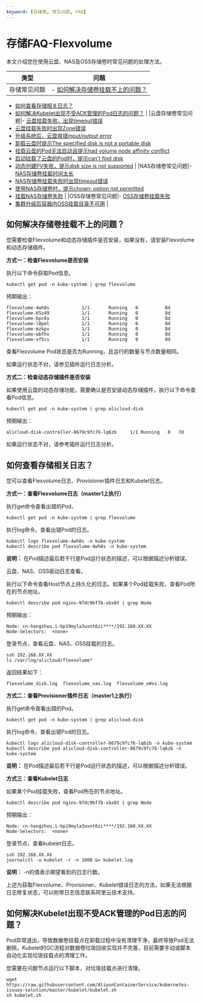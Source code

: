 ```yaml
---
keyword: [存储卷, 常见问题, FAQ]
---
```


# 存储FAQ-Flexvolume

本文介绍您在使用云盘、NAS及OSS存储卷时常见问题的处理方法。

|类型|问题|
|--|--|
|存储常见问题|-   [如何解决存储卷挂载不上的问题？](#section_dpb_h3t_h2b)
-   [如何查看存储相关日志？](#section_wrg_q3t_h2b)
-   [如何解决Kubelet出现不受ACK管理的Pod日志的问题？](#section_u3t_r77_ctv) |
|云盘存储卷常见问题|-   [云盘挂载失败，出现timeout错误](/intl.zh-CN/Kubernetes集群用户指南/存储-Flexvolume/云盘存储卷/云盘存储卷FAQ.md)
-   [云盘挂载失败时出现Zone错误](/intl.zh-CN/Kubernetes集群用户指南/存储-Flexvolume/云盘存储卷/云盘存储卷FAQ.md)
-   [升级系统后，云盘报错input/output error](/intl.zh-CN/Kubernetes集群用户指南/存储-Flexvolume/云盘存储卷/云盘存储卷FAQ.md)
-   [卸载云盘时提示The specified disk is not a portable disk](/intl.zh-CN/Kubernetes集群用户指南/存储-Flexvolume/云盘存储卷/云盘存储卷FAQ.md)
-   [挂载云盘的Pod无法启动且提示had volume node affinity conflict](/intl.zh-CN/Kubernetes集群用户指南/存储-Flexvolume/云盘存储卷/云盘存储卷FAQ.md)
-   [启动挂载了云盘的Pod时，提示can't find disk](/intl.zh-CN/Kubernetes集群用户指南/存储-Flexvolume/云盘存储卷/云盘存储卷FAQ.md)
-   [动态创建PV失败，提示disk size is not supported](/intl.zh-CN/Kubernetes集群用户指南/存储-Flexvolume/云盘存储卷/云盘存储卷FAQ.md) |
|NAS存储卷常见问题|-   [NAS存储卷挂载时间太长](/intl.zh-CN/Kubernetes集群用户指南/存储-Flexvolume/NAS存储卷/NAS存储卷FAQ.md)
-   [NAS存储卷挂载失败时出现timeout错误](/intl.zh-CN/Kubernetes集群用户指南/存储-Flexvolume/NAS存储卷/NAS存储卷FAQ.md)
-   [使用NAS存储卷时，提示chown: option not permitted](/intl.zh-CN/Kubernetes集群用户指南/存储-Flexvolume/NAS存储卷/NAS存储卷FAQ.md)
-   [挂载NAS存储卷失败](/intl.zh-CN/Kubernetes集群用户指南/存储-Flexvolume/NAS存储卷/NAS存储卷FAQ.md) |
|OSS存储卷常见问题|-   [OSS存储卷挂载失败](/intl.zh-CN/Kubernetes集群用户指南/存储-Flexvolume/OSS存储卷/OSS存储卷FAQ.md)
-   [集群升级后容器内OSS挂载目录不可用](/intl.zh-CN/Kubernetes集群用户指南/存储-Flexvolume/OSS存储卷/OSS存储卷FAQ.md) |

## 如何解决存储卷挂载不上的问题？

您需要检查Flexvolume和动态存储插件是否安装，如果没有，请安装Flexvolume和动态存储插件。

**方式一：检查Flexvolume是否安装**

执行以下命令获取Pod信息。

```
kubectl get pod -n kube-system | grep flexvolume
```

预期输出：

```
flexvolume-4wh8s            1/1       Running   0          8d
flexvolume-65z49            1/1       Running   0          8d
flexvolume-bpc6s            1/1       Running   0          8d
flexvolume-l8pml            1/1       Running   0          8d
flexvolume-mzkpv            1/1       Running   0          8d
flexvolume-wbfhv            1/1       Running   0          8d
flexvolume-xf5cs            1/1       Running   0          8d   
```

查看Flexvolume Pod状态是否为Running，且运行的数量与节点数量相同。

如果运行状态不对，请参见插件运行日志分析。

**方式二：检查动态存储插件是否安装**

如果使用云盘的动态存储功能，需要确认是否安装动态存储插件，执行以下命令查看Pod信息。

```
kubectl get pod -n kube-system | grep alicloud-disk
```

预期输出：

```
alicloud-disk-controller-8679c9fc76-lq6zb     1/1 Running   0   7d           
```

如果运行状态不对，请参考插件运行日志分析。

## 如何查看存储相关日志？

您可以查看Flexvolume日志、Provisioner插件日志和Kubelet日志。

**方式一：查看Flexvolume日志（master1上执行）**

执行get命令查看出错的Pod。

```
kubectl get pod -n kube-system | grep flexvolume
```

执行log命令，查看出错Pod的日志。

```
kubectl logs flexvolume-4wh8s -n kube-system
kubectl describe pod flexvolume-4wh8s -n kube-system
```

**说明：** 在Pod描述最后若干行是Pod运行状态的描述，可以根据描述分析错误。

云盘、NAS、OSS驱动日志查看。

执行以下命令查看Host节点上持久化的日志。如果某个Pod挂载失败，查看Pod所在的节点地址。

```
kubectl describe pod nginx-97dc96f7b-xbx8t | grep Node
```

预期输出：

```
Node: cn-hangzhou.i-bp19myla3uvnt6zi****/192.168.XX.XX
Node-Selectors:  <none>
```

登录节点，查看云盘、NAS、OSS挂载的日志。

```
ssh 192.168.XX.XX
ls /var/log/alicloud/flexvolume*
```

返回结果如下：

```
flexvolume_disk.log  flexvolume_nas.log  flexvolume_o#ss.log
```

**方式二：查看Provisioner插件日志（master1上执行）**

执行get命令查看出错的Pod。

```
kubectl get pod -n kube-system | grep alicloud-disk
```

执行log命令，查看出错Pod的日志。

```
kubectl logs alicloud-disk-controller-8679c9fc76-lq6zb -n kube-system
kubectl describe pod alicloud-disk-controller-8679c9fc76-lq6zb -n kube-system
```

**说明：** 在Pod描述最后若干行是Pod运行状态的描述，可以根据描述分析错误。

**方式三：查看Kubelet日志**

如果某个Pod挂载失败，查看Pod所在的节点地址。

```
kubectl describe pod nginx-97dc96f7b-xbx8t | grep Node
```

预期输出：

```
Node: cn-hangzhou.i-bp19myla3uvnt6zi****/192.168.XX.XX
Node-Selectors:  <none>
```

登录节点，查看kubelet日志。

```
ssh 192.168.XX.XX
journalctl -u kubelet -r -n 1000 &> kubelet.log
```

**说明：** -n的值表示期望看到的日志行数。

上述为获取Flexvolume、Provisioner、Kubelet错误日志的方法，如果无法根据日志修复状态，可以附带日志信息联系阿里云技术支持。

## 如何解决Kubelet出现不受ACK管理的Pod日志的问题？

Pod异常退出，导致数据卷挂载点在卸载过程中没有清理干净，最终导致Pod无法删除。Kubelet的GC流程对数据卷垃圾回收实现并不完善，目前需要手动或脚本自动化实现垃圾挂载点的清理工作。

您需要在问题节点运行以下脚本，对垃圾挂载点进行清理。

```
wget https://raw.githubusercontent.com/AliyunContainerService/kubernetes-issues-solution/master/kubelet/kubelet.sh
sh kubelet.sh
```

